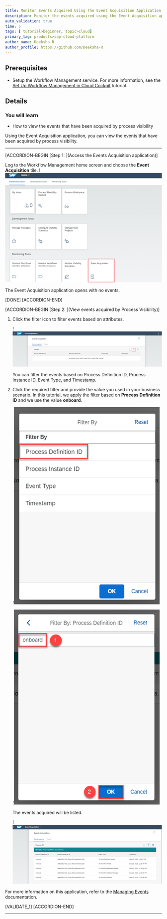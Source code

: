 ```yaml
---
title: Monitor Events Acquired Using the Event Acquisition Application
description: Monitor the events acquired using the Event Acquisition application.
auto_validation: true
time: 5
tags: [ tutorial>beginner, topic>cloud]
primary_tag: products>sap-cloud-platform
author_name: Deeksha R
author_profile: https://github.com/Deeksha-R
---
```


## Prerequisites
 - Setup the Workflow Management service. For more information, see the [Set Up Workflow Management in Cloud Cockpit](cp-starter-ibpm-employeeonboarding-1-setup) tutorial.

## Details
### You will learn
  - How to view the events that have been acquired by process visibility

Using the Event Acquisition application, you can view the events that have been acquired by process visibility.

---

[ACCORDION-BEGIN [Step 1: ](Access the Events Acquisition application)]

Log to the Workflow Management home screen and choose the **Event Acquisition** tile.
    !![Event Acquisition Tile](Event-Acquisition-Tile-01.png)

The Event Acquisition application opens with no events.

[DONE]
[ACCORDION-END]

[ACCORDION-BEGIN [Step 2: ](View events acquired by Process Visibility)]

1. Click the filter icon to filter events based on attributes.

    !![Filter](Filter-02.png)

    You can filter the events based on Process Definition ID, Process Instance ID, Event Type, and Timestamp.

2. Click the required filter and provide the value you used in your business scenario. In this tutorial, we apply the filter based on **Process Definition ID** and we use the value **onboard**.

    !![Filter values](Filter-Values-03.png)

    !![value onboard](Filter-Value1-04.png)

    The events acquired will be listed.

    !![Events Listed](Events-Listed-05.png)

For more information on this application, refer to the [Managing Events](https://help.sap.com/viewer/62fd39fa3eae4046b23dba285e84bfd4/Cloud/en-US/72a054799c6f41e08b5445b950ac512d.html) documentation.

[VALIDATE_1]
[ACCORDION-END]



---
